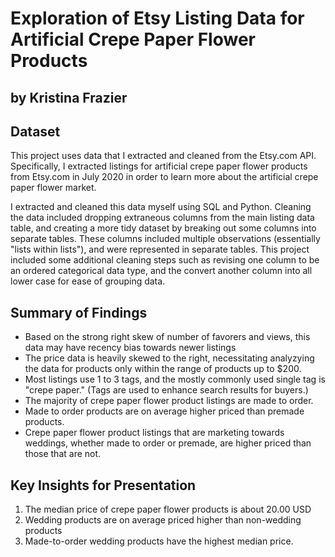 # Exploration of Etsy Listing Data for Artificial Crepe Paper Flower Products
## by Kristina Frazier


## Dataset

This project uses data that I extracted and cleaned from the Etsy.com API. Specifically, I extracted listings for artificial crepe paper flower products from Etsy.com in July 2020 in order to learn more about the artificial crepe paper flower market.

I extracted and cleaned this data myself using SQL and Python. Cleaning the data included dropping extraneous columns from the main listing data table, and creating a more tidy dataset by breaking out some columns into separate tables. These columns included multiple observations (essentially "lists within lists"), and were represented in separate tables. This project included some additional cleaning steps such as revising one column to be an ordered categorical data type, and the convert another column into all lower case for ease of grouping data.


## Summary of Findings

 - Based on the strong right skew of number of favorers and views, this data may have recency bias towards newer listings
 - The price data is heavily skewed to the right, necessitating analyzying the data for products only within the range of products up to $200.
 - Most listings use 1 to 3 tags, and the mostly commonly used single tag is "crepe paper." (Tags are used to enhance search results for buyers.)
 - The majority of crepe paper flower product listings are made to order.
 - Made to order products are on average higher priced than premade products.
 - Crepe paper flower product listings that are marketing towards weddings, whether made to order or premade, are higher priced than those that are not.


## Key Insights for Presentation

1. The median price of crepe paper flower products is about 20.00 USD
2. Wedding products are on average priced higher than non-wedding products
3. Made-to-order wedding products have the highest median price.

